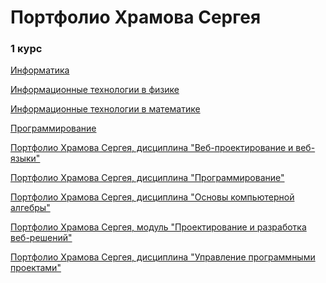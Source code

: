 # Портфолио Храмова Сергея

### 1 курс

<a href="https://github.com/Serega89Kh/Serega89Kh.github.io/blob/master/1kurs/informatika/informatika.md">Информатика</a>

<a href="https://serega89kh.github.io/web">Информационные технологии в физике</a>

<a href="https://serega89kh.github.io/web">Информационные технологии в математике</a>

<a href="https://serega89kh.github.io/web">Программирование</a>

<a href="https://serega89kh.github.io/web">Портфолио Храмова Сергея, дисциплина "Веб-проектирование и веб-языки"</a>

<a href="https://serega89kh.github.io/prog">Портфолио Храмова Сергея, дисциплина "Программирование"</a>

<a href="https://serega89kh.github.io/oka">Портфолио Храмова Сергея, дисциплина "Основы компьютерной алгебры"</a>

<a href="https://serega89kh.github.io/weball">Портфолио Храмова Сергея, модуль "Проектирование и разработка веб-решений"</a>

<a href="https://serega89kh.github.io/UPP">Портфолио Храмова Сергея, дисциплина "Управление программными проектами"</a>
